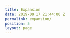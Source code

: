 ```yaml
---
title: Expansion
date: 2019-09-17 21:44:00 Z
permalink: expansion/
position: 5
layout: page
---
```


